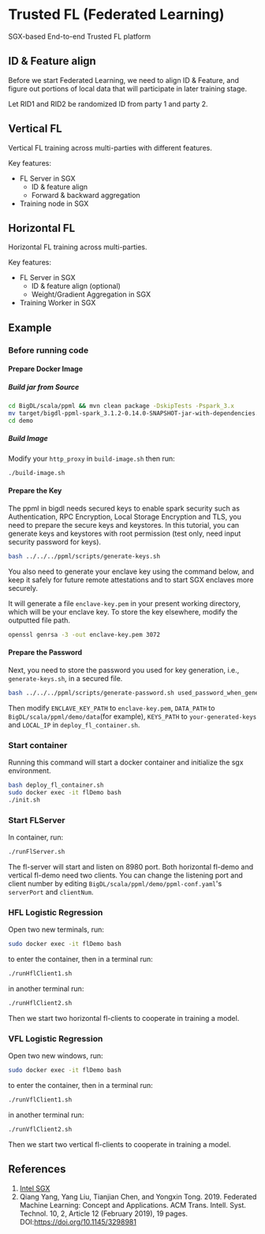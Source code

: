 # Trusted FL (Federated Learning)

SGX-based End-to-end Trusted FL platform

## ID & Feature align

Before we start Federated Learning, we need to align ID & Feature, and figure out portions of local data that will participate in later training stage.

Let RID1 and RID2 be randomized ID from party 1 and party 2.

## Vertical FL

Vertical FL training across multi-parties with different features.

Key features:

* FL Server in SGX
    * ID & feature align
    * Forward & backward aggregation
* Training node in SGX

## Horizontal FL

Horizontal FL training across multi-parties.

Key features:

* FL Server in SGX
   * ID & feature align (optional)
   * Weight/Gradient Aggregation in SGX
* Training Worker in SGX
## Example 

### Before running code

#### **Prepare Docker Image**

##### **Build jar from Source**

```bash
cd BigDL/scala/ppml && mvn clean package -DskipTests -Pspark_3.x
mv target/bigdl-ppml-spark_3.1.2-0.14.0-SNAPSHOT-jar-with-dependencies.jar demo
cd demo
```

##### **Build Image**
Modify your `http_proxy` in `build-image.sh` then run:

```bash
./build-image.sh
```

#### **Prepare the Key**

The ppml in bigdl needs secured keys to enable spark security such as Authentication, RPC Encryption, Local Storage Encryption and TLS, you need to prepare the secure keys and keystores. In this tutorial, you can generate keys and keystores with root permission (test only, need input security password for keys).

```bash
bash ../../../ppml/scripts/generate-keys.sh
```

You also need to generate your enclave key using the command below, and keep it safely for future remote attestations and to start SGX enclaves more securely.

It will generate a file `enclave-key.pem` in your present working directory, which will be your enclave key. To store the key elsewhere, modify the outputted file path.

```bash
openssl genrsa -3 -out enclave-key.pem 3072
```

#### **Prepare the Password**

Next, you need to store the password you used for key generation, i.e., `generate-keys.sh`, in a secured file.

```bash
bash ../../../ppml/scripts/generate-password.sh used_password_when_generate_keys
```

Then modify `ENCLAVE_KEY_PATH` to `enclave-key.pem`, `DATA_PATH` to `BigDL/scala/ppml/demo/data`(for example), `KEYS_PATH` to `your-generated-keys` and `LOCAL_IP` in `deploy_fl_container.sh`.

### **Start container**
Running this command will start a docker container and initialize the sgx environment.

```bash
bash deploy_fl_container.sh
sudo docker exec -it flDemo bash
./init.sh
```

### **Start FLServer**
In container, run:

```bash
./runFlServer.sh
```
The fl-server will start and listen on 8980 port. Both horizontal fl-demo and vertical fl-demo need two clients. You can change the listening port and client number by editing `BigDL/scala/ppml/demo/ppml-conf.yaml`'s `serverPort` and `clientNum`.  

### **HFL Logistic Regression**
Open two new terminals, run:

```bash
sudo docker exec -it flDemo bash
```

to enter the container, then in a terminal run:

```bash
./runHflClient1.sh
```

in another terminal run:

```bash
./runHflClient2.sh
```

Then we start two horizontal fl-clients to cooperate in training a model.

### **VFL Logistic Regression**
Open two new windows, run:

```bash
sudo docker exec -it flDemo bash
```

to enter the container, then in a terminal run:

```bash
./runVflClient1.sh
```

in another terminal run:

```bash
./runVflClient2.sh
```

Then we start two vertical fl-clients to cooperate in training a model.

## References

1. [Intel SGX](https://software.intel.com/content/www/us/en/develop/topics/software-guard-extensions.html)
2. Qiang Yang, Yang Liu, Tianjian Chen, and Yongxin Tong. 2019. Federated Machine Learning: Concept and Applications. ACM Trans. Intell. Syst. Technol. 10, 2, Article 12 (February 2019), 19 pages. DOI:https://doi.org/10.1145/3298981